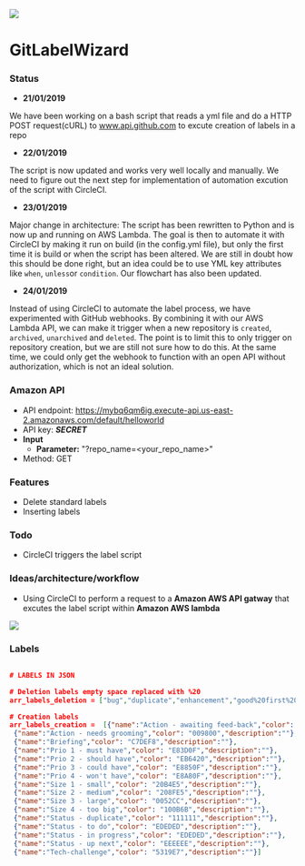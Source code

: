 ![](https://i.gyazo.com/0839e2c4186caee4f3ba67227bf2f5ea.png)

# GitLabelWizard

### Status
- **21/01/2019**

We have been working on a bash script that reads a yml file and do a HTTP POST request(cURL) to www.api.github.com to excute creation of labels in a repo

- **22/01/2019**

The script is now updated and works very well locally and manually. We need to figure out the next step for implementation of automation excution of the script with CircleCI.  

- **23/01/2019**

Major change in architecture: The script has been rewritten to Python and is now up and running on AWS Lambda. The goal is then to automate it with CircleCI by making it run on build (in the config.yml file), but only the first time it is build or when the script has been altered. We are still in doubt how this should be done right, but an idea could be to use YML key attributes like ``when``, ``unless``or ``condition``. Our flowchart has also been updated.

- **24/01/2019**

Instead of using CircleCI to automate the label process, we have experimented with GitHub webhooks. By combining it with our AWS Lambda API, we can make it trigger when a new repository is ``created``, ``archived``, ``unarchived`` and ``deleted``. The point is to limit this to only trigger on repository creation, but we are still not sure how to do this. At the same time, we could only get the webhook to function with an open API without authorization, which is not an ideal solution.

### Amazon API

- API endpoint: https://mybq6qm6ig.execute-api.us-east-2.amazonaws.com/default/helloworld
- API key: ***SECRET***
- **Input**
  - **Parameter:** "?repo_name=<your_repo_name>"
- Method: GET

### Features
* Delete standard labels
* Inserting labels

### Todo
* CircleCI triggers the label script

### Ideas/architecture/workflow
- Using CircleCI to perform a request to a **Amazon AWS API gatway** that excutes the label script within **Amazon AWS lambda**

![](https://i.gyazo.com/668723561263c5f100b028a003f9a2d7.png)


### Labels

```json

# LABELS IN JSON 

# Deletion labels empty space replaced with %20
arr_labels_deletion = ["bug","duplicate","enhancement","good%20first%20issue","help%20wanted","invalid","question","wontfix"]

# Creation labels
arr_labels_creation =  [{"name":"Action - awaiting feed-back","color": "6EB82C","description":""},
 {"name":"Action - needs grooming","color": "009800","description":""},
 {"name":"Briefing","color": "C7DEF8","description":""},
 {"name":"Prio 1 - must have","color": "E83D0F","description":""},
 {"name":"Prio 2 - should have","color": "EB6420","description":""},
 {"name":"Prio 3 - could have","color": "E8850F","description":""},
 {"name":"Prio 4 - won't have","color": "E8A80F","description":""},
 {"name":"Size 1 - small","color": "20B4E5","description":""},
 {"name":"Size 2 - medium","color": "208FE5","description":""},
 {"name":"Size 3 - large","color": "0052CC","description":""},
 {"name":"Size 4 - too big","color": "100B6B","description":""},
 {"name":"Status - duplicate","color": "111111","description":""},
 {"name":"Status - to do","color": "EDEDED","description":""},
 {"name":"Status - in progress","color": "EDEDED","description":""},
 {"name":"Status - up next","color": "EEEEEE","description":""},
 {"name":"Tech-challenge","color": "5319E7","description":""}]

```
